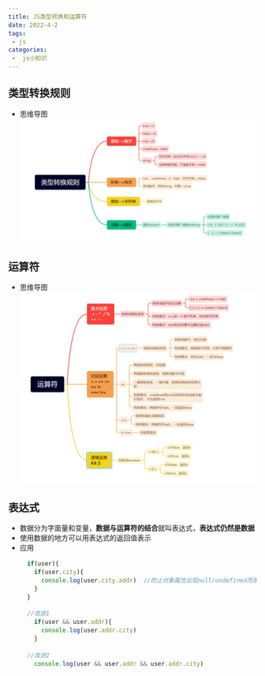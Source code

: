 ```yaml
---
title: JS类型转换和运算符
date: 2022-4-2
tags:
 - js
categories:
 -  js小知识
---     
```


## 类型转换规则   
  + 思维导图    
      ![](./0402pic/01.png)   

## 运算符   
  + 思维导图    
      ![](./0402pic/02.png)   

## 表达式   
  + 数据分为字面量和变量，**数据与运算符的结合**就叫表达式，**表达式仍然是数据**    
  + 使用数据的地方可以用表达式的返回值表示
  + 应用    
      ```js     
        if(user){
          if(user.city){
            console.log(user.city.addr)  //防止对象属性出现null/undefined而报错需要判空
          }
        }  

        //改进1   
          if(user && user.addr){
            console.log(user.addr.city)
          }
        
        //改进2   
          console.log(user && user.addr && user.addr.city)
      ```